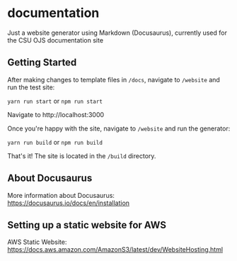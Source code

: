 # documentation
Just a website generator using Markdown (Docusaurus), currently used for the CSU OJS documentation site

## Getting Started
After making changes to template files in `/docs`, navigate to `/website` and run the test site:

`yarn run start` or `npm run start`

Navigate to http://localhost:3000

Once you're happy with the site, navigate to `/website` and run the generator:

`yarn run build` or `npm run build`

That's it! The site is located in the `/build` directory.

## About Docusaurus
More information about Docusaurus: https://docusaurus.io/docs/en/installation

## Setting up a static website for AWS
AWS Static Website: https://docs.aws.amazon.com/AmazonS3/latest/dev/WebsiteHosting.html
